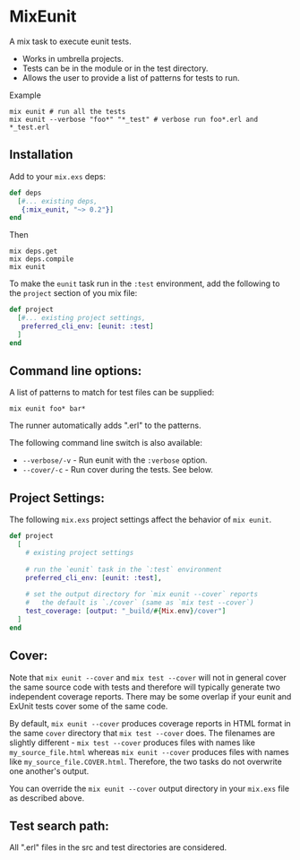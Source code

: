MixEunit
========

A mix task to execute eunit tests.

* Works in umbrella projects.
* Tests can be in the module or in the test directory.
* Allows the user to provide a list of patterns for tests to run.

Example
```
mix eunit # run all the tests
mix eunit --verbose "foo*" "*_test" # verbose run foo*.erl and *_test.erl
```

Installation
------------

Add to your `mix.exs` deps:

```elixir
def deps
  [#... existing deps,
   {:mix_eunit, "~> 0.2"}]
end
```

Then

```
mix deps.get
mix deps.compile
mix eunit
```

To make the `eunit` task run in the `:test` environment, add the following
to the `project` section of you mix file:

```elixir
def project
  [#... existing project settings,
   preferred_cli_env: [eunit: :test]
  ]
end
```

Command line options:
---------------------

A list of patterns to match for test files can be supplied:

```
mix eunit foo* bar*
```

The runner automatically adds ".erl" to the patterns.

The following command line switch is also available:

* `--verbose/-v` - Run eunit with the `:verbose` option.
* `--cover/-c` - Run cover during the tests. See below.

Project Settings:
-----------------

The following `mix.exs` project settings affect the behavior of `mix eunit`.

```elixir
def project
  [
    # existing project settings
    
    # run the `eunit` task in the `:test` environment
    preferred_cli_env: [eunit: :test],
    
    # set the output directory for `mix eunit --cover` reports
    #   the default is `./cover` (same as `mix test --cover`)
    test_coverage: [output: "_build/#{Mix.env}/cover"]
  ]
end
```

Cover:
------

Note that `mix eunit --cover` and `mix test --cover` will not in
general cover the same source code with tests and therefore will
typically generate two independent coverage reports.  There may be
some overlap if your eunit and ExUnit tests cover some of the same
code.

By default, `mix eunit --cover` produces coverage reports in HTML
format in the same `cover` directory that `mix test --cover` does.
The filenames are slightly different - `mix test --cover` produces files with
names like `my_source_file.html` whereas `mix eunit --cover` produces
files with names like `my_source_file.COVER.html`.  Therefore, the two
tasks do not overwrite one another's output.

You can override the `mix eunit --cover` output directory in your
`mix.exs` file as described above.

Test search path:
-----------------

All ".erl" files in the src and test directories are considered.


